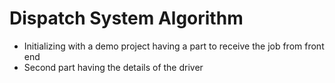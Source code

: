 # Dispatch System Algorithm
- Initializing with a demo project having a part to receive the job from front end
- Second part having the details of the driver
